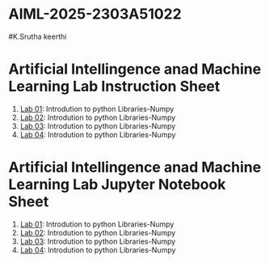 # AIML-2025-2303A51022
#K.Srutha keerthi
# Artificial Intellingence anad Machine Learning Lab Instruction Sheet
1. [Lab 01](https://github.com/kirankumareranki/AIML-2025/blob/main/AIML_A1.pdf): Introdution to python Libraries-Numpy
1. [Lab 02](https://github.com/2303A51022/AIML-2025/blob/main/AIML_A2%20(2).pdf): Introdution to python Libraries-Numpy
1. [Lab 03](): Introdution to python Libraries-Numpy
1. [Lab 04](): Introdution to python Libraries-Numpy


# Artificial Intellingence anad Machine Learning Lab Jupyter Notebook Sheet
1. [Lab 01](): Introdution to python Libraries-Numpy
1. [Lab 02](): Introdution to python Libraries-Numpy
1. [Lab 03](): Introdution to python Libraries-Numpy
1. [Lab 04](): Introdution to python Libraries-Numpy
